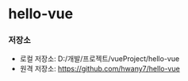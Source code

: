 # hello-vue

### 저장소
* 로컬 저장소: D:/개발/프로젝트/vueProject/hello-vue
* 원격 저장소: https://github.com/hwany7/hello-vue
